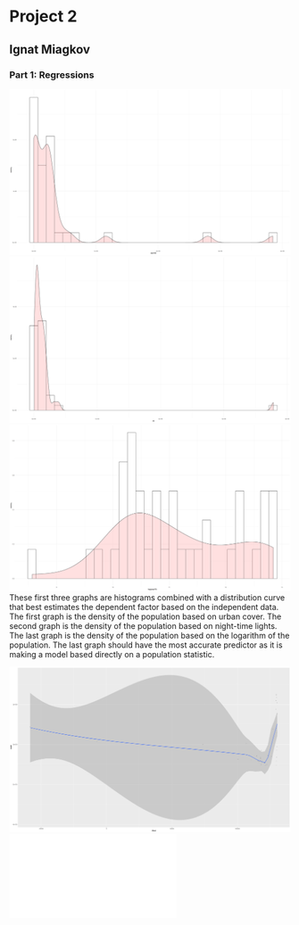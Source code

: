 # Project 2
## Ignat Miagkov
### Part 1: Regressions
![](density_dst190.png)
![](density_ntl.png)
![](denstiy_log(pop19).png)
  These first three graphs are histograms combined with a distribution curve that best estimates the dependent factor based on the independent data. The first graph is the density of the population based on urban cover. The second graph is the density of the population based on night-time lights. The last graph is the density of the population based on the logarithm of the population. The last graph should have the most accurate predictor as it is making a model based directly on a population statistic.
  
![](pop19_dst190_ntl_regression.png)
![](pop19_dst190_ntl.txt)
